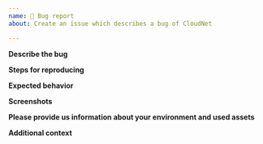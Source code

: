 ```yaml
---
name: 🐞 Bug report
about: Create an issue which describes a bug of CloudNet

---
```


**Describe the bug**<br>
<!-- A clear and concise description of what the bug is. Summerize the bug with a few words. -->


**Steps for reproducing**<br>
<!-- Here is a example how this could look like. The import thing is that you are describing the steps as specific as possible! -->
<!--
```
Steps to reproduce the behavior:
1. Go to '...'
2. Click on '....'
3. Scroll down to '....'
4. See error
```
```
Steps to reproduce the exception:
1. Declare object '....'
2. Call method '#foo(int)'
3. See exception
```
-->


**Expected behavior**<br>
<!-- A clear and concise description of what you expected to happen. -->


**Screenshots**<br>
<!-- If applicable, add screenshots to help explain your problem. -->


**Please provide us information about your environment and used assets**
<!-- Example: 
 - System specs: Technical information about your hardware [e.g. CPU = Intel i5 7th Gen etc.]
 - OS: On which operating system did the bug occurr? [e.g. Linux, OS X, Windows]
 - Version: Which release and build version did you run/use? [e.g. CloudNet 3.x]
 
 ------ Copy-paste ------ 
 System specs:
 OS:
 Version:
-->


**Additional context**<br>
<!-- Add any other context about the problem here. -->
